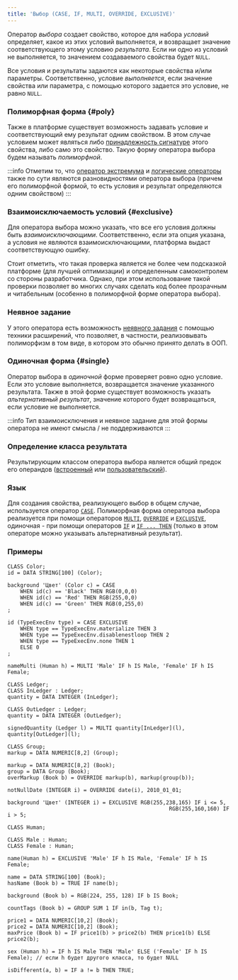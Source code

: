 ```yaml
---
title: 'Выбор (CASE, IF, MULTI, OVERRIDE, EXCLUSIVE)'
---
```


Оператор *выбора* создает свойство, которое для набора *условий* определяет, какое из этих условий выполняется, и возвращает значение соответствующего этому условию *результата*. Если ни одно из условий не выполняется, то значением создаваемого свойства будет `NULL`. 

Все условия и результаты задаются как некоторые свойства и/или параметры. Соответственно, условие *выполняется*, если значение свойства или параметра, с помощью которого задается это условие, не равно `NULL`. 

### Полиморфная форма {#poly}

Также в платформе существует возможность задавать условие и соответствующий ему результат одним свойством. В этом случае условием может являться либо [принадлежность сигнатуре](Property_signature_ISCLASS.md) этого свойства, либо само это свойство. Такую форму оператора выбора будем называть *полиморфной*.


:::info
Отметим то, что [оператор экстремума](Extremum_MAX_MIN.md) и [логические операторы](Logical_operators_AND_OR_NOT_XOR.md) также по сути являются разновидностями оператора выбора (причем его полиморфной формой, то есть условия и результат определяются одним свойством)
:::

### Взаимоисключаемость условий {#exclusive}

Для оператора выбора можно указать, что все его условия должны быть *взаимоисключающими*. Соответственно, если эта опция указана, а условия не являются взаимоисключающими, платформа выдаст соответствующую ошибку.

Стоит отметить, что такая проверка является не более чем подсказкой платформе (для лучшей оптимизации) и определенным самоконтролем со стороны разработчика. Однако, при этом использование такой проверки позволяет во многих случаях сделать код более прозрачным и читабельным (особенно в полиморфной форме оператора выбора).

### Неявное задание

У этого оператора есть возможность [неявного задания](Property_extension.md) с помощью техники расширений, что позволяет, в частности, реализовывать полиморфизм в том виде, в котором это обычно принято делать в ООП.

### Одиночная форма {#single}

Оператор выбора в *одиночной* форме проверяет ровно одно условие. Если это условие выполняется, возвращается значение указанного результата. Также в этой форме существует возможность указать *альтернативный результат*, значение которого будет возвращаться, если условие не выполняется.


:::info
Тип взаимоисключения и неявное задание для этой формы оператора не имеют смысла / не поддерживаются
:::

### Определение класса результата

Результирующим классом оператора выбора является общий предок его операндов ([встроенный](Built-in_classes.md#commonparentclass) или [пользовательский](User_classes.md#commonparentclass)).

### Язык

Для создания свойства, реализующего выбор в общем случае, используется оператор [`CASE`](CASE_operator.md). Полиморфная форма оператора выбора реализуется при помощи операторов [`MULTI`](MULTI_operator.md), [`OVERRIDE`](OVERRIDE_operator.md) и [`EXCLUSIVE`](EXCLUSIVE_operator.md), одиночная - при помощи операторов [`IF`](IF_operator.md) и [`IF ... THEN`](IF_..._THEN_operator.md) (только в этом операторе можно указывать альтернативный результат).

### Примеры

```lsf
CLASS Color;
id = DATA STRING[100] (Color);

background 'Цвет' (Color c) = CASE
    WHEN id(c) == 'Black' THEN RGB(0,0,0)
    WHEN id(c) == 'Red' THEN RGB(255,0,0)
    WHEN id(c) == 'Green' THEN RGB(0,255,0)
;

id (TypeExecEnv type) = CASE EXCLUSIVE
    WHEN type == TypeExecEnv.materialize THEN 3
    WHEN type == TypeExecEnv.disablenestloop THEN 2
    WHEN type == TypeExecEnv.none THEN 1
    ELSE 0
;
```

```lsf
nameMulti (Human h) = MULTI 'Male' IF h IS Male, 'Female' IF h IS Female;

CLASS Ledger;
CLASS InLedger : Ledger;
quantity = DATA INTEGER (InLedger);

CLASS OutLedger : Ledger;
quantity = DATA INTEGER (OutLedger);

signedQuantity (Ledger l) = MULTI quantity[InLedger](l), quantity[OutLedger](l);
```


```lsf
CLASS Group;
markup = DATA NUMERIC[8,2] (Group);

markup = DATA NUMERIC[8,2] (Book);
group = DATA Group (Book);
overMarkup (Book b) = OVERRIDE markup(b), markup(group(b));

notNullDate (INTEGER i) = OVERRIDE date(i), 2010_01_01;
```


```lsf
background 'Цвет' (INTEGER i) = EXCLUSIVE RGB(255,238,165) IF i <= 5,
                                                   RGB(255,160,160) IF i > 5;

CLASS Human;

CLASS Male : Human;
CLASS Female : Human;

name(Human h) = EXCLUSIVE 'Male' IF h IS Male, 'Female' IF h IS Female;
```


```lsf
name = DATA STRING[100] (Book);
hasName (Book b) = TRUE IF name(b);

background (Book b) = RGB(224, 255, 128) IF b IS Book;

countTags (Book b) = GROUP SUM 1 IF in(b, Tag t);
```


```lsf
price1 = DATA NUMERIC[10,2] (Book);
price2 = DATA NUMERIC[10,2] (Book);
maxPrice (Book b) = IF price1(b) > price2(b) THEN price1(b) ELSE price2(b);

sex (Human h) = IF h IS Male THEN 'Male' ELSE ('Female' IF h IS Female); // если h будет другого класса, то будет NULL

isDifferent(a, b) = IF a != b THEN TRUE;
```
